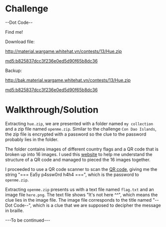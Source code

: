 # Challenge

--Dot Code--

Find me!

Download file:

http://material.wargame.whitehat.vn/contests/13/Hue.zip

<md5:b825837dcc3f236e0ed5d90f65b8dc36>

Backup:

http://bak.material.wargame.whitehat.vn/contests/13/Hue.zip

<md5:b825837dcc3f236e0ed5d90f65b8dc36>

# Walkthrough/Solution

Extracting `hue.zip`, we are presented with a folder named `my collection` and a zip file named `openme.zip`. Similar to the challenge `Con Dao Islands`, the zip file is encrypted with a password so the clue to the password probably lies in the folder. 

The folder contains images of different country flags and a QR code that is broken up into 16 images. I used this [website](http://qrcode.meetheed.com/question14.php) to help me understand the structure of a QR code and managed to pieced the 16 images together.

I proceeded to use a QR code scanner to scan the [QR code](https://github.com/tanhengyeow/ctf-journal/blob/master/whitehat-contest-13/hue-200/img/QR-code-hue.png), giving me the string "=== Ea5y p4ssw0rd h4h4 ===", which is the password to `openme.zip`.

Extracting `openme.zip` presents us with a text file named `flag.txt` and an image file `here.png`. The text file shows "It's not here ^^", which means the clue lies in the image file. The image file corresponds to the title named "--Dot Code--", which is a clue that we are supposed to decipher the message in braille.

---To be continued---

